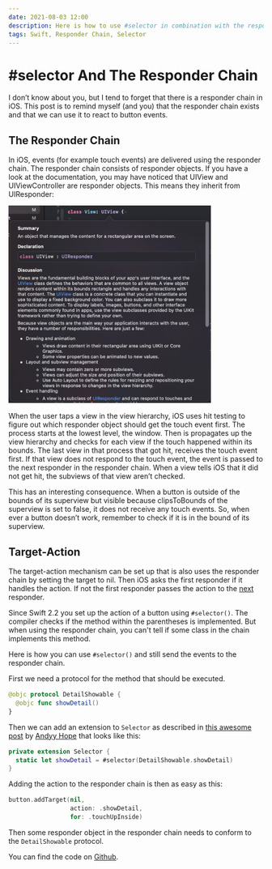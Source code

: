 ```yaml
---
date: 2021-08-03 12:00
description: Here is how to use #selector in combination with the responder chain.
tags: Swift, Responder Chain, Selector
---
```


# #selector And The Responder Chain

I don’t know about you, but I tend to forget that there is a responder chain in iOS.
This post is to remind myself (and you) that the responder chain exists and that we can use it to react to button events.

## The Responder Chain

In iOS, events (for example touch events) are delivered using the responder chain.
The responder chain consists of responder objects.
If you have a look at the documentation, you may have noticed that UIView and UIViewController are responder objects.
This means they inherit from UIResponder:

<img src="../../assets/2021-08-03/uiview_doc.png" width="400"/>

When the user taps a view in the view hierarchy, iOS uses hit testing to figure out which responder object should get the touch event first.
The process starts at the lowest level, the window.
Then is propagates up the view hierarchy and checks for each view if the touch happened within its bounds.
The last view in that process that got hit, receives the touch event first.
If that view does not respond to the touch event, the event is passed to the next responder in the responder chain.
When a view tells iOS that it did not get hit, the subviews of that view aren’t checked.

This has an interesting consequence. When a button is outside of the bounds of its superview but visible because clipsToBounds of the superview is set to false, it does not receive any touch events.
So, when ever a button doesn’t work, remember to check if it is in the bound of its superview.

## Target-Action

The target-action mechanism can be set up that is also uses the responder chain by setting the target to nil.
Then iOS asks the first responder if it handles the action.
If not the first responder passes the action to the [next](https://developer.apple.com/documentation/uikit/uiresponder/1621099-next) responder.

Since Swift 2.2 you set up the action of a button using `#selector()`.
The compiler checks if the method within the parentheses is implemented.
But when using the responder chain, you can't tell if some class in the chain implements this method.

Here is how you can use `#selector()` and still send the events to the responder chain.

First we need a protocol for the method that should be executed.

```swift
@objc protocol DetailShowable {
  @objc func showDetail()
}
```

Then we can add an extension to `Selector` as described in [this awesome post](https://medium.com/swift-programming/swift-selector-syntax-sugar-81c8a8b10df3#.6gteb7p1s) by [Andyy Hope](https://twitter.com/AndyyHope) that looks like this:

```swift
private extension Selector {
  static let showDetail = #selector(DetailShowable.showDetail)
}
```

Adding the action to the responder chain is then as easy as this:

```swift
button.addTarget(nil,
                 action: .showDetail,
                 for: .touchUpInside)
```

Then some responder object in the responder chain needs to conform to the `DetailShowable` protocol.

You can find the code on [Github](https://github.com/dasdom/SelectorSyntaxSugar).
